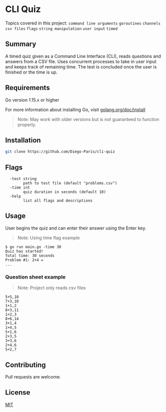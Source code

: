 # CLI Quiz

Topics covered in this project: `command line arguments` `goroutines` `channels` `csv files` `flags` `string manipulation` `user input` `timed`

## Summary
A timed quiz given as a Command Line Interface (CLI), reads questions and answers from a CSV file. Uses concurrent processes to take in user input and keeps track of remaining time. The test is concluded once the user is finished or the time is up.

## Requirements

Go version 1.15.x or higher

For more information about installing Go, visit [golang.org/doc/install](https://golang.org/doc/install)

>Note: May work with older versions but is not guaranteed to function properly.

## Installation
```bash
git clone https://github.com/Diego-Paris/cli-quiz
```

## Flags
```
  -test string
        path to test file (default "problems.csv")
  -time int
        quiz duration in seconds (default 10)
  -help
        list all flags and descriptions
```

## Usage
User begins the quiz and can enter their answer using the Enter key.
> Note: Using time flag example
```
$ go run main.go -time 30
Quiz has started!
Total time: 30 seconds
Problem #1: 2+4 = 
...
```

### Question sheet example
> Note: Project only reads csv files
```
5+5,10
7+3,10
1+1,2
8+3,11
1+2,3
8+6,14
3+1,4
1+4,5
5+1,6
2+3,5
3+3,6
2+4,6
5+2,7
```

## Contributing
Pull requests are welcome.

## License
[MIT](https://github.com/Diego-Paris/cli-quiz/blob/master/LICENSE)